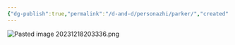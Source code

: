```yaml
---
{"dg-publish":true,"permalink":"/d-and-d/personazhi/parker/","created":"2024-02-19T19:15:29.009+03:00","updated":"2023-12-26T14:52:53.190+03:00"}
---
```



![Pasted image 20231218203336.png](/img/user/img/Pasted%20image%2020231218203336.png)

